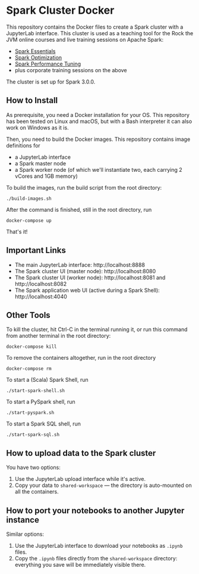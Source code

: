 # Spark Cluster Docker

This repository contains the Docker files to create a Spark cluster with a JupyterLab interface. This cluster is used as a teaching tool for the Rock the JVM online courses and live training sessions on Apache Spark:

- [Spark Essentials](https://rockthejvm.com/p/spark-essentials)
- [Spark Optimization](https://rockthejvm.com/p/spark-optimization)
- [Spark Performance Tuning](https://rockthejvm.com/p/spark-performance-tuning)
- plus corporate training sessions on the above

The cluster is set up for Spark 3.0.0.

## How to Install

As prerequisite, you need a Docker installation for your OS. This repository has been tested on Linux and macOS, but with a Bash interpreter it can also work on Windows as it is.

Then, you need to build the Docker images. This repository contains image definitions for

- a JupyterLab interface
- a Spark master node
- a Spark worker node (of which we'll instantiate two, each carrying 2 vCores and 1GB memory)

To build the images, run the build script from the root directory:

```
./build-images.sh
```

After the command is finished, still in the root directory, run

```
docker-compose up
```

That's it!

## Important Links

- The main JupyterLab interface: http://localhost:8888
- The Spark cluster UI (master node): http://localhost:8080
- The Spark cluster UI (worker node): http://localhost:8081 and http://localhost:8082
- The Spark application web UI (active during a Spark Shell): http://localhost:4040

## Other Tools

To kill the cluster, hit Ctrl-C in the terminal running it, or run this command from another terminal in the root directory:

```
docker-compose kill
```

To remove the containers altogether, run in the root directory

```
docker-compose rm
```

To start a (Scala) Spark Shell, run

```
./start-spark-shell.sh
```

To start a PySpark shell, run

```
./start-pyspark.sh
```

To start a Spark SQL shell, run

```
./start-spark-sql.sh
```

## How to upload data to the Spark cluster

You have two options:

1. Use the JupyterLab upload interface while it's active.
2. Copy your data to `shared-workspace` &mdash; the directory is auto-mounted on all the containers.

## How to port your notebooks to another Jupyter instance

Similar options:

1. Use the JupyterLab interface to download your notebooks as `.ipynb` files.
2. Copy the `.ipynb` files directly from the `shared-workspace` directory: everything you save will be immediately visible there.
